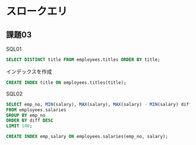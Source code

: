 # スロークエリ

## 課題03

SQL01

``` sql
SELECT DISTINCT title FROM employees.titles ORDER BY title;
```

インデックスを作成

``` sql
CREATE INDEX title ON employees.titles(title);
```

SQL02

``` sql
SELECT emp_no, MIN(salary), MAX(salary), MAX(salary) - MIN(salary) diff
FROM employees.salaries 
GROUP BY emp_no
ORDER BY diff DESC
LIMIT 100;
```

``` sql
CREATE INDEX emp_salary ON employees.salaries(emp_no, salary);
```
